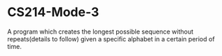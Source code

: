 # CS214-Mode-3
A program which creates the longest possible sequence without repeats(details to follow) given a specific alphabet in a certain period of time.
